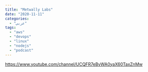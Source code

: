 ```yaml
---
title: "Metwally Labs"
date: "2020-11-11"
categories:
  - "عربي"
tags:
  - "aws"
  - "devops"
  - "linux"
  - "nodejs"
  - "podcast"
---
```


https://www.youtube.com/channel/UCQFR7eBvWA0yaX60TaxZnMw

